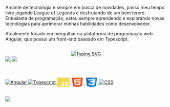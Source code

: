 Amante de tecnologia e sempre em busca de novidades, passo meu tempo livre jogando League of Legends e desfrutando de um bom tereré. Entusiasta de programação, estou sempre aprendendo e explorando novas tecnologias para aprimorar minhas habilidades como desenvolvedor.

Atualmente focado em mergulhar na plataforma de programação web Angular, que possui um front-end baseado em Typescript.
##


 


<div align="center">
   <a href="https://git.io/typing-svg"><img src="https://readme-typing-svg.demolab.com?    font=Fira+Code&pause=1000&color=B30202&width=435&lines=Bem+vindo+ao+meu+Github!;Welcome+to+my+Github!" alt="Typing SVG" /></a>
 </div>
  <a href="https://github.com/gabriellima3">
  <img height="160em" src="https://github-readme-stats.vercel.app/api?username=gabriellima3&show_icons=true&theme=dracula&include_all_commits=true&count_private=true"/>
  <img height="160em" src="https://github-readme-stats.vercel.app/api/top-langs/?username=gabriellima3&layout=compact&langs_count=7&theme=dracula"/>
</div>

##
<div style="display: inline_block"><br>

  
          
  <img  align="center" alt="Angular" height="30" width="40" src="https://cdn.jsdelivr.net/gh/devicons/devicon/icons/angularjs/angularjs-original.svg" />
    <img align="center" alt="Typescript" height="30" width="40"  src="https://cdn.jsdelivr.net/gh/devicons/devicon/icons/typescript/typescript-original.svg" />      
  <img align="center" alt="Js" height="30" width="40" src="https://raw.githubusercontent.com/devicons/devicon/master/icons/javascript/javascript-plain.svg">
  <img align="center" alt="HTML" height="30" width="40" src="https://raw.githubusercontent.com/devicons/devicon/master/icons/html5/html5-original.svg">
  <img align="center" alt="CSS" height="30" width="40" src="https://raw.githubusercontent.com/devicons/devicon/master/icons/css3/css3-original.svg">    
  <img align="center" alt="CSS" height="30" width="40" src="https://cdn.jsdelivr.net/gh/devicons/devicon/icons/bootstrap/bootstrap-original-wordmark.svg"/>
          
          
</div>

##

<div> 
  <a href="https://www.linkedin.com/in/gabriel-lima-b765091b2" target="_blank"><img src="https://img.shields.io/badge/-LinkedIn-%230077B5?style=for-the-badge&logo=linkedin&logoColor=white" target="_blank"></a>   
 </div>
